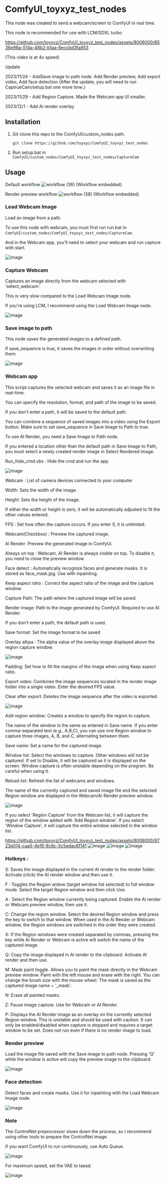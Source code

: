# ComfyUI_toyxyz_test_nodes

This node was created to send a webcam/screen to ComfyUI in real time. 

This node is recommended for use with LCM/SDXL turbo

https://github.com/toyxyz/ComfyUI_toyxyz_test_nodes/assets/8006000/8536e96a-514a-48b2-b1aa-8eccbd3fa853

(This video is at 4x speed)

Update 

2023/11/24 - AddSave image to path node. Add Render preview, Add export video, Add face detection (After the update, you will need to run CaptrueCam/setup.bat one more time.)

2023/11/29 - Add Region Capture. Made the Webcam app UI smaller. 

2023/12/1 - Add Ai render overlay 
         

## Installation

1. Git clone this repo to the ComfyUI/custom_nodes path.

   `git clone https://github.com/toyxyz/ComfyUI_toyxyz_test_nodes`

2. Run setup.bat in `ComfyUI/custom_nodes/ComfyUI_toyxyz_test_nodes/CaptureCam`


## Usage

Default workflow
![workflow (36)](https://github.com/toyxyz/ComfyUI_toyxyz_test_nodes/assets/8006000/7a8644d2-59f9-4ed5-a32a-82c75cdb0997)
(Workflow embedded)

Render preview workflow
![workflow (38)](https://github.com/toyxyz/ComfyUI_toyxyz_test_nodes/assets/8006000/ef16937e-30a0-4af8-a1f9-0f0eb080b103)
(Workflow embedded)

### Load Webcam Image

 Load an image from a path. 

 To use this node with webcam, you must first run run.bat in `ComfyUI/custom_nodes/ComfyUI_toyxyz_test_nodes/CaptureCam`.

 And in the Webcam app, you'll need to select your webcam and run capture with start.

![image](https://github.com/toyxyz/ComfyUI_toyxyz_test_nodes/assets/8006000/89e829c2-54eb-4965-8a8f-db9f4b73bfd8)



### Capture Webcam

Captures an image directly from the webcam selected with 'select_webcam'.

This is very slow compared to the Load Webcam Image node. 

If you're using LCM, I recommend using the Load Webcam Image node.

![image](https://github.com/toyxyz/ComfyUI_toyxyz_test_nodes/assets/8006000/108baad7-842b-44af-9ed2-f8f6c63ad899)


### Save image to path

This node saves the generated images to a defined path. 

If save_sequence is true, it saves the images in order without overwriting them.

![image](https://github.com/toyxyz/ComfyUI_toyxyz_test_nodes/assets/8006000/71c3cb06-1a7a-42ee-8ebf-59ea59b82562)


### Webcam app

This script captures the selected webcam and saves it as an image file in real-time. 

You can specify the resolution, format, and path of the image to be saved. 

If you don't enter a path, it will be saved to the default path. 

You can combine a sequence of saved images into a video using the Export button. Make sure to set save_sequence in Save Image to Path to true. 

To use AI Render, you need a Save Image to Path node.

If you entered a location other than the default path in Save Image to Path, you must select a newly created render image in Select Rendered image.

Run_hide_cmd.vbs : Hide the cmd and run the app.

![image](https://github.com/toyxyz/ComfyUI_toyxyz_test_nodes/assets/8006000/b187a874-8fb7-4757-b459-5cc66c793877)


Webcam : List of camera devices connected to your computer

Width: Sets the width of the image. 

Height: Sets the height of the image. 

If either the width or height is zero, it will be automatically adjusted to fit the other values entered. 

FPS : Set how often the capture occurs. If you enter 0, it is unlimited.

Webcam(Checkbox) : Preview the captured image.

Al Render: Preview the generated image in ComfyUi.

Always on top : Webcam, AI Render is always visible on top. To disable it, you need to close the preview window. 

Face detect : Automatically recognize faces and generate masks. It is stored as face_mask.jpg. Use with inpainting.

Keep aspect ratio : Correct the aspect ratio of the image and the capture window. 

Capture Path: The path where the captured image will be saved.

Render image: Path to the image generated by ComfyUI. Required to use AI Render. 

If you don't enter a path, the default path is used. 

Save format: Set the image format to be saved

Overlay alhpa : The alpha value of the overlay image displayed above the region capture window. 

![image](https://github.com/toyxyz/ComfyUI_toyxyz_test_nodes/assets/8006000/406d5656-52d0-41fd-8d1f-1a157d1bf7e1)


Padding: Set how to fill the margins of the image when using Keep aspect ratio.

Export video: Combines the image sequences located in the render image folder into a single video. Enter the desired FPS value.

Clear after export: Deletes the image sequence after the video is exported.

![image](https://github.com/toyxyz/ComfyUI_toyxyz_test_nodes/assets/8006000/fd6fb4bd-659c-40d2-830f-b13883fee865)

Add region window: Creates a window to specify the region to capture. 

The name of the window is the same as entered in Save name. If you enter comma-separated text (e.g., A,B,C), you can use one Region window to capture three images, A, B, and C, alternating between them. 

Save name: Set a name for the captured image. 

Window list: Select the windows to capture. Other windows will not be captured. If set to Disable, it will be captured as it is displayed on the screen. Window capture is often unstable depending on the program. Be careful when using it.

Reload list: Refresh the list of webcams and windows.

The name of the currently captured and saved image file and the selected Region window are displayed in the Webcam/Ai Render preview window.

![image](https://github.com/toyxyz/ComfyUI_toyxyz_test_nodes/assets/8006000/0adbe3f0-8578-4c61-8b2b-225194ea024b)


If you select 'Region Capture' from the Webcam list, it will capture the region of the window added with 'Add Region window'. If you select 'Window Capture', it will capture the entire window selected in the window list.


https://github.com/toyxyz/ComfyUI_toyxyz_test_nodes/assets/8006000/8723e014-caa5-4e16-8c8c-5c5edac6f141
![image](https://github.com/toyxyz/ComfyUI_toyxyz_test_nodes/assets/8006000/9d2a41df-2cd7-426b-94a4-e5f01a32370a)
![image](https://github.com/toyxyz/ComfyUI_toyxyz_test_nodes/assets/8006000/7d4196ba-3577-4d58-b551-c80aaae66e30)
![image](https://github.com/toyxyz/ComfyUI_toyxyz_test_nodes/assets/8006000/aab16eba-fd6e-4045-86f6-920218ba980d)


### Hotkeys :

S: Saves the image displayed in the current AI render to the render folder. Activate (click) the AI render window and then use it.

F : Toggles the Region widow (target window list selected) to full window mode. Select the target Region window and then click Use.

A : Select the Region window currently being captured. Enable the AI render or Webcam preview window, then use it.

C: Change the region window. Select the desired Region window and press the key to switch to that window. When used in the Ai Render or Webcam window, the Region windows are switched in the order they were created.

X: If the Region windows were created separated by commas, pressing the key while Ai Render or Webcam is active will switch the name of the captured image. 

Q: Copy the image displayed in AI render to the clipboard. Activate AI render and then use.

M: Mask paint toggle. Allows you to paint the mask directly in the Webcam preview window. Paint with the left mouse and erase with the right. You can change the brush size with the mouse wheel. The mask is saved as the captured image name + '_mask'.

N: Erase all painted masks.

Z: Pause image capture. Use for Webcam or AI Render.

P: Displays the AI Render image as an overlay on the currently selected Region window. This is unstable and should be used with caution. It can only be enabled/disabled when capture is stopped and requires a target window to be set. Does not run even if there is no render image to load. 

### Render preview

Load the image file saved with the Save image to path node. Pressing 'Q' while the window is active will copy the preview image to the clipboard. 

![image](https://github.com/toyxyz/ComfyUI_toyxyz_test_nodes/assets/8006000/ff2b4d68-cf61-4665-b75d-eff1b65b7606)


### Face detection

Detect faces and create masks.  Use it for inpainting with the Load Webcam Image node.

![image](https://github.com/toyxyz/ComfyUI_toyxyz_test_nodes/assets/8006000/633e46fe-5f04-4f95-9cb1-3be335a63bb3)


### Note

The ControlNet preprocessor slows down the process, so I recommend using other tools to prepare the ControlNet image.

If you want ComfyUI to run continuously, use Auto Queue.

![image](https://github.com/toyxyz/ComfyUI_toyxyz_test_nodes/assets/8006000/eafebe66-5a7e-4bfb-a0e9-cfa06e679813)

For maximum speed, set the VAE to taesd.

![image](https://github.com/toyxyz/ComfyUI_toyxyz_test_nodes/assets/8006000/c14ad91e-f2c5-4bbb-a26b-fdc6583a8c88)



